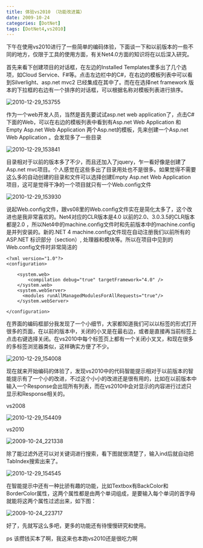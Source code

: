 ```yaml
---
title: 体验vs2010 （功能改进篇）
date: 2009-10-24
categories: [DotNet]
tags: [DotNet4,vs2010]
---
```


下午在使用vs2010进行了一些简单的编码体验，下面谈一下和以前版本的一些不同的地方，仅限于工具的使用方面，有关Net4.0方面的知识将在以后深入研究。

首先来看下创建项目的对话框，在左边的Installed Templates里多出了几个选项，如Cloud Service、F#等。点击左边栏中的C#，在右边的模板列表中可以看到Silverlight、asp.net mvc2 已经集成在其中了。而在在选择net framework 版本的下拉框的右边有一个排序的对话框，可以根据名称对模板列表进行排序。

![2010-12-29_153755](http://fwhyy.com/img/post/2010-12-29_153755.png)

作为一个web开发人员，当然是首先要试试asp.net web application了，点击C#下面的Web，可以在右边的模板列表中看到有Asp.net Web Application 和Empty Asp.net Web Application 两个Asp.net的模板，先来创建一个Asp.net Web Application 。会发现多了一些目录

![2010-12-29_153841](http://fwhyy.com/img/post/2010-12-29_153841.png)

目录相对于以前的版本多了不少，而且还加入了jquery，乍一看好像是创建了Asp.net mvc项目。个人感觉在这些多出了目录用处也不是很多。如果觉得不需要这么多的自动创建的目录和文件可以选择创建Empty Asp.net Web Application 项目，这可是觉得干净的一个项目就只有一个Web.config文件

![2010-12-29_153930](http://fwhyy.com/img/post/2010-12-29_153930.png)

说起Web.config文件，跟vs08里的Web.config文件实在是简化太多了，这个改进也是我非常喜欢的。Net4对应的CLR版本是4.0 以前的2.0、3.0.3.5的CLR版本都是2.0 ，所以Net4中的machine.config文件时和先前版本中的machine.config是并列安装的。新的.NET 4 machine.config文件现在自动注册我们以前所有的ASP.NET 标识部分（section）, 处理器和模块等。所以在项目中见到的Web.config文件时非常简洁的

```
<?xml version="1.0"?>
<configuration>

    <system.web>
        <compilation debug="true" targetFramework="4.0" />
    </system.web>
    <system.webServer>
      <modules runAllManagedModulesForAllRequests="true"/>
    </system.webServer>

</configuration>
```

在界面的编码框部分我发现了一个小细节，大家都知道我们可以以标签的形式打开很多的页面，在以前的版本中，关闭的小叉是在最右边，或者是直接再当前标签上点击右键选择关闭。在vs2010中每个标签页上都有一个关闭小叉叉，和现在很多的多标签浏览器类似，这样确实方便了不少。

![2010-12-29_154008](http://fwhyy.com/img/post/2010-12-29_154008.png)

现在就来开始编码的体验了，发现vs2010中的代码智能提示相对于以前版本的智能提示有了一个小的改进，不过这个小小的改进还是很有用的，比如在以前版本中输入一个Response会出现所有列表，而在vs2010中会对显示的内容进行过滤只显示和Response相关的。

vs2008

![2010-12-29_154409](http://fwhyy.com/img/post/2010-12-29_154409.png)

vs2010

![2009-10-24_221338](http://fwhyy.com/img/post/2009-10-24_221338.png)

除了能过滤外还可以对关键词进行搜索，看下图就很清楚了，输入ind后就自动把TabIndex搜索出来了。

![2010-12-29_154545](http://fwhyy.com/img/post/2010-12-29_154545.png)

在智能提示中还有一种比骄有趣的功能，比如Textbox有BackColor和BorderColor属性，这两个属性都是由两个单词组成，是要输入每个单词的首字母就能将这两个属性过滤出来，如下图：

![2009-10-24_223717](http://fwhyy.com/img/post/2009-10-24_223717.png)

好了，先就写这么多吧，更多的功能还有待慢慢研究和使用。

ps 该攒钱买本了啊，我这来也本跑vs2010还是很吃力啊


